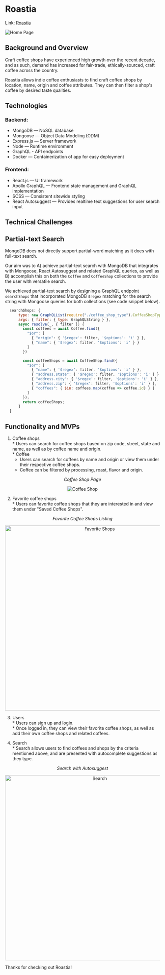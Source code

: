 # Roastia

Link: [Roastia](https://roastia.herokuapp.com)

![Home Page](https://roastia.s3.us-east-2.amazonaws.com/Animated+GIF-downsized_large.gif)

## Background and Overview 
  Craft coffee shops have experienced high growth over the recent decade,
  and as such, demand has increased for fair-trade, ethically-sourced,
  craft coffee across the country.

  Roastia allows indie coffee enthusiasts to find craft coffee shops
  by location, name, origin and coffee attributes. They can then filter a shop's coffee by desired taste qualities.

## Technologies  
### Backend:  
  * MongoDB — NoSQL database
  * Mongoose — Object Data Modeling (ODM)
  * Express.js — Server framework
  * Node — Runtime environment
  * GraphQL - API endpoints
  * Docker — Containerization of app for easy deployment

### Frontend:
  * React.js — UI framework
  * Apollo GraphQL — Frontend state management and GraphQL implementation
  * SCSS — Consistent sitewide styling
  * React Autosuggest — Provides realtime text suggestions for user search input


## Technical Challenges  
  ## Partial-text Search  
  MongoDB does not directly support partial-word matching as it does with full-text
  search.

  Our aim was to A) achieve partial-text search with MongoDB that integrates with Mongoose, React Autosuggest and related GraphQL queries, as well as B) accomplish this on both the `Coffee` and `CoffeeShop` collections to provide the user with versatile
  search.

  We achieved partial-text search by designing a GraphQL endpoint `searchShops` that
  incorporated MongoDB `$regex` matching for the search string with Mongoose queries
  for both collections (see code snippet below).

  ```javascript
    searchShops: {
        type: new GraphQLList(require("./coffee_shop_type").CoffeeShopType),
        args: { filter: { type: GraphQLString } },
        async resolve(_, { filter }) {
          const coffees = await Coffee.find({
            "$or": [
              { "origin": { '$regex': filter, '$options': 'i' } },
              { "name": { '$regex': filter, '$options': 'i' } }
            ]
          })

          const coffeeShops = await CoffeeShop.find({
            "$or": [
              { "name": { '$regex': filter, '$options': 'i' } },
              { "address.state": { '$regex': filter, '$options': 'i' } },
              { "address.city": { '$regex': filter, '$options': 'i' } },
              { "address.zip": { '$regex': filter, '$options': 'i' } },
              { "coffees": { $in: coffees.map(coffee => coffee.id) } }
            ]
          });
          return coffeeShops;
        }
    }
  ```
  

## Functionality and MVPs  
  1. Coffee shops  
    * Users can search for coffee shops based on zip code, street, state and name, as well as by coffee name and origin.  
    * Coffee  
      * Users can search for coffees by name and origin or view them under their respective coffee shops.  
      * Coffee can be filtered by processing, roast, flavor and origin.  
  
  <!-- ![Coffee Shop](https://roastia.s3.us-east-2.amazonaws.com/roastia-shop.gif) -->
  <p align="center"><i>Coffee Shop Page</i></p>
  <p align="center">
    <img alt="Coffee Shop" src="https://roastia.s3.us-east-2.amazonaws.com/roastia-shop.gif">
  </p>
  
  2. Favorite coffee shops  
    * Users can favorite coffee shops that they are interested in and view them under "Saved Coffee Shops".  

  <p align="center"><i>Favorite Coffee Shops Listing</i></p>
  <p align="center">
    <img alt="Favorite Shops" src="https://roastia.s3.us-east-2.amazonaws.com/roastia-favorites.png" width="600">
  </p>
  
  3. Users   
    * Users can sign up and login.  
    * Once logged in, they can view their favorite coffee shops, as well as add their own coffee shops and related coffees.

  4. Search  
    * Search allows users to find coffees and shops by the criteria mentioned above, and are presented with autocomplete suggestions as they type.  
  
  <p align="center"><i>Search with Autosuggest</i></p>
  <p align="center">
    <img alt="Search" src="https://roastia.s3.us-east-2.amazonaws.com/roastia-search.png" width="600">
  </p>

  Thanks for checking out Roastia!